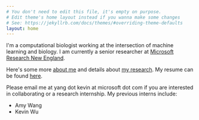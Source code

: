 ```yaml
---
# You don't need to edit this file, it's empty on purpose.
# Edit theme's home layout instead if you wanna make some changes
# See: https://jekyllrb.com/docs/themes/#overriding-theme-defaults
layout: home
---
```

I'm a computational biologist working at the intersection of machine learning and biology. I am currently a senior researcher at [Microsoft Research New England](https://www.microsoft.com/en-us/research/lab/microsoft-research-new-england/).

Here's some more [about me](/about) and details about [my research](/research). My resume can be found [here](https://github.com/yangkky/resume/blob/master/KKY_cv.pdf).

Please email me at yang dot kevin at microsoft dot com if you are interested in collaborating or a research internship. My previous interns include: 

- Amy Wang
- Kevin Wu